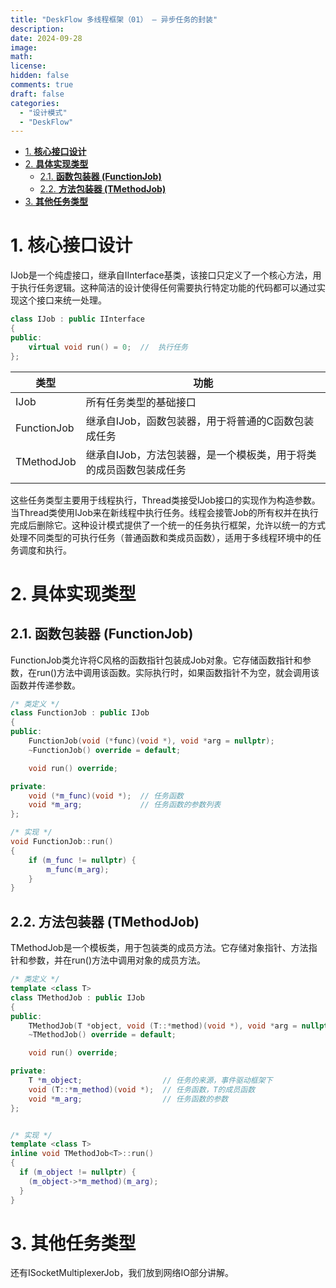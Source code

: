 ```yaml
---
title: "DeskFlow 多线程框架（01） — 异步任务的封装"
description: 
date: 2024-09-28
image: 
math: 
license: 
hidden: false
comments: true
draft: false
categories:
  - "设计模式"
  - "DeskFlow"
---
```



- [1. **核心接口设计**](#1-核心接口设计)
- [2. **具体实现类型**](#2-具体实现类型)
    - [2.1. **函数包装器 (FunctionJob)**](#21-函数包装器-functionjob)
    - [2.2. **方法包装器 (TMethodJob)**](#22-方法包装器-tmethodjob)
- [3. **其他任务类型**](#3-其他任务类型)


# 1. **核心接口设计**
IJob是一个纯虚接口，继承自IInterface基类，该接口只定义了一个核心方法，用于执行任务逻辑。这种简洁的设计使得任何需要执行特定功能的代码都可以通过实现这个接口来统一处理。  
```cpp
class IJob : public IInterface
{
public:
    virtual void run() = 0;  //  执行任务
};
```

|类型|功能|
|------------|------------|
|IJob|所有任务类型的基础接口|
|FunctionJob|继承自IJob，函数包装器，用于将普通的C函数包装成任务|
|TMethodJob|继承自IJob，方法包装器，是一个模板类，用于将类的成员函数包装成任务|  
|||


这些任务类型主要用于线程执行，Thread类接受IJob接口的实现作为构造参数。当Thread类使用IJob来在新线程中执行任务。线程会接管Job的所有权并在执行完成后删除它。这种设计模式提供了一个统一的任务执行框架，允许以统一的方式处理不同类型的可执行任务（普通函数和类成员函数），适用于多线程环境中的任务调度和执行。  

# 2. **具体实现类型**


## 2.1. **函数包装器 (FunctionJob)**
FunctionJob类允许将C风格的函数指针包装成Job对象。它存储函数指针和参数，在run()方法中调用该函数。实际执行时，如果函数指针不为空，就会调用该函数并传递参数。  
```cpp
/* 类定义 */
class FunctionJob : public IJob
{
public:
    FunctionJob(void (*func)(void *), void *arg = nullptr);
    ~FunctionJob() override = default;

    void run() override;

private:
    void (*m_func)(void *);  // 任务函数
    void *m_arg;             // 任务函数的参数列表
};

/* 实现 */
void FunctionJob::run()
{
    if (m_func != nullptr) {
        m_func(m_arg);
    }
}
```


## 2.2. **方法包装器 (TMethodJob)**
TMethodJob是一个模板类，用于包装类的成员方法。它存储对象指针、方法指针和参数，并在run()方法中调用对象的成员方法。  
```cpp
/* 类定义 */
template <class T> 
class TMethodJob : public IJob
{
public:
    TMethodJob(T *object, void (T::*method)(void *), void *arg = nullptr);
    ~TMethodJob() override = default;

    void run() override;  

private:
    T *m_object;                  // 任务的来源，事件驱动框架下
    void (T::*m_method)(void *);  // 任务函数，T的成员函数
    void *m_arg;                  // 任务函数的参数
};


/* 实现 */
template <class T> 
inline void TMethodJob<T>::run()
{
  if (m_object != nullptr) {
    (m_object->*m_method)(m_arg);
  }
}
```   

# 3. **其他任务类型**
还有ISocketMultiplexerJob，我们放到网络IO部分讲解。   




